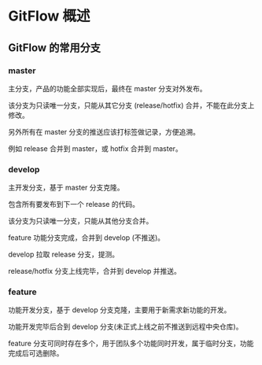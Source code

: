 # GitFlow 概述

## GitFlow 的常用分支

### master

主分支，产品的功能全部实现后，最终在 master 分支对外发布。

该分支为只读唯一分支，只能从其它分支 (release/hotfix) 合并，不能在此分支上修改。

另外所有在 master 分支的推送应该打标签做记录，方便追溯。

例如 release 合并到 master，或 hotfix 合并到 master。

### develop

主开发分支，基于 master 分支克隆。

包含所有要发布到下一个 release 的代码。

该分支为只读唯一分支，只能从其他分支合并。

feature 功能分支完成，合并到 develop (不推送)。

develop 拉取 release 分支，提测。

release/hotfix 分支上线完毕，合并到 develop 并推送。

### feature

功能开发分支，基于 develop 分支克隆，主要用于新需求新功能的开发。

功能开发完毕后合到 develop 分支(未正式上线之前不推送到远程中央仓库)。

feature 分支可同时存在多个，用于团队多个功能同时开发，属于临时分支，功能完成后可选删除。
